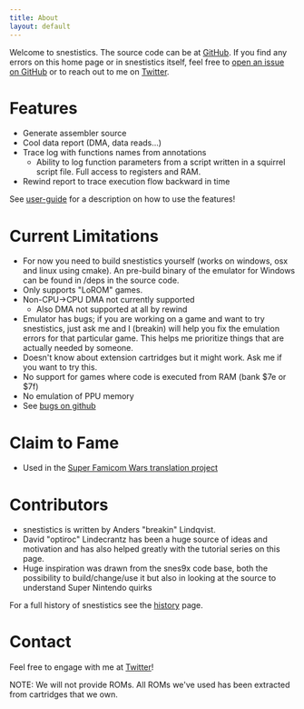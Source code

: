 ```yaml
---
title: About
layout: default
---
```

Welcome to snestistics. The source code can be at [GitHub](https://github.com/breakin/snestistics). If you find any errors on this home page or in snestistics itself, feel free to [open an issue on GitHub](https://github.com/breakin/snestistics/issues) or to reach out to me on [Twitter](https://twitter.com/anders_breakin).

Features
========
* Generate assembler source
* Cool data report (DMA, data reads...)
* Trace log with functions names from annotations
	* Ability to log function parameters from a script written in a squirrel script file. Full access to registers and RAM.
* Rewind report to trace execution flow backward in time

See [user-guide](user-guide) for a description on how to use the features!

Current Limitations
===================
* For now you need to build snestistics yourself (works on windows, osx and linux using cmake). An pre-build binary of the emulator for Windows can be found in /deps in the source code.
* Only supports "LoROM" games.
* Non-CPU->CPU DMA not currently supported
	* Also DMA not supported at all by rewind
* Emulator has bugs; if you are working on a game and want to try snestistics, just ask me and I (breakin) will help you fix the emulation errors for that particular game. This helps me prioritize things that are actually needed by someone.
* Doesn't know about extension cartridges but it might work. Ask me if you want to try this.
* No support for games where code is executed from RAM (bank $7e or $7f)
* No emulation of PPU memory
* See [bugs on github](https://github.com/breakin/snestistics/labels/bug)

Claim to Fame
=============
* Used in the [Super Famicom Wars translation project](https://www.romhacking.net/translations/3354/)

Contributors
============
* snestistics is written by Anders "breakin" Lindqvist.
* David "optiroc" Lindecrantz has been a huge source of ideas and motivation and has also helped greatly with the tutorial series on this page.
* Huge inspiration was drawn from the snes9x code base, both the possibility to build/change/use it but also in looking at the source to understand Super Nintendo quirks

For a full history of snestistics see the [history](history) page.

Contact
=======
Feel free to engage with me at [Twitter](https://twitter.com/anders_breakin)!

NOTE: We will not provide ROMs. All ROMs we've used has been extracted from cartridges that we own.
